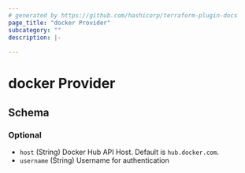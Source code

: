 ```yaml
---
# generated by https://github.com/hashicorp/terraform-plugin-docs
page_title: "docker Provider"
subcategory: ""
description: |-
  
---
```


# docker Provider





<!-- schema generated by tfplugindocs -->
## Schema

### Optional

- `host` (String) Docker Hub API Host. Default is `hub.docker.com`.
- `username` (String) Username for authentication
